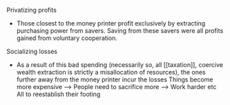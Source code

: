 Privatizing profits
- Those closest to the money printer profit exclusively by extracting purchasing power from savers. Saving from these savers were all profits gained from voluntary cooperation. 

Socializing losses
- As a result of this bad spending (necessarily so, all [[taxation]], coercive wealth extraction is strictly a misallocation of resources), the ones further away from the money printer incur the losses
  Things become more expensive —> People need to sacrifice more —> Work harder etc
  All to reestablish their footing